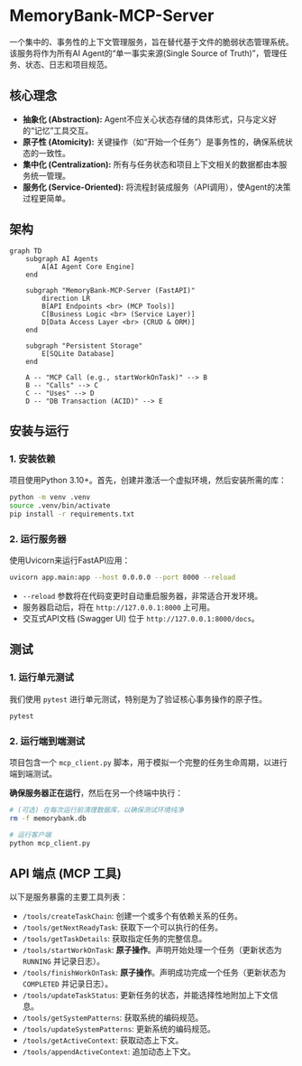 # MemoryBank-MCP-Server

一个集中的、事务性的上下文管理服务，旨在替代基于文件的脆弱状态管理系统。该服务将作为所有AI Agent的“单一事实来源(Single Source of Truth)”，管理任务、状态、日志和项目规范。

## 核心理念

*   **抽象化 (Abstraction):** Agent不应关心状态存储的具体形式，只与定义好的“记忆”工具交互。
*   **原子性 (Atomicity):** 关键操作（如“开始一个任务”）是事务性的，确保系统状态的一致性。
*   **集中化 (Centralization):** 所有与任务状态和项目上下文相关的数据都由本服务统一管理。
*   **服务化 (Service-Oriented):** 将流程封装成服务（API调用），使Agent的决策过程更简单。

## 架构

```mermaid
graph TD
    subgraph AI Agents
        A[AI Agent Core Engine]
    end

    subgraph "MemoryBank-MCP-Server (FastAPI)"
        direction LR
        B[API Endpoints <br> (MCP Tools)]
        C[Business Logic <br> (Service Layer)]
        D[Data Access Layer <br> (CRUD & ORM)]
    end

    subgraph "Persistent Storage"
        E[SQLite Database]
    end

    A -- "MCP Call (e.g., startWorkOnTask)" --> B
    B -- "Calls" --> C
    C -- "Uses" --> D
    D -- "DB Transaction (ACID)" --> E
```

## 安装与运行

### 1. 安装依赖

项目使用Python 3.10+。首先，创建并激活一个虚拟环境，然后安装所需的库：

```bash
python -m venv .venv
source .venv/bin/activate
pip install -r requirements.txt
```

### 2. 运行服务器

使用Uvicorn来运行FastAPI应用：

```bash
uvicorn app.main:app --host 0.0.0.0 --port 8000 --reload
```
*   `--reload` 参数将在代码变更时自动重启服务器，非常适合开发环境。
*   服务器启动后，将在 `http://127.0.0.1:8000` 上可用。
*   交互式API文档 (Swagger UI) 位于 `http://127.0.0.1:8000/docs`。

## 测试

### 1. 运行单元测试

我们使用 `pytest` 进行单元测试，特别是为了验证核心事务操作的原子性。

```bash
pytest
```

### 2. 运行端到端测试

项目包含一个 `mcp_client.py` 脚本，用于模拟一个完整的任务生命周期，以进行端到端测试。

**确保服务器正在运行**，然后在另一个终端中执行：

```bash
# (可选) 在每次运行前清理数据库，以确保测试环境纯净
rm -f memorybank.db

# 运行客户端
python mcp_client.py
```

## API 端点 (MCP 工具)

以下是服务暴露的主要工具列表：

*   `/tools/createTaskChain`: 创建一个或多个有依赖关系的任务。
*   `/tools/getNextReadyTask`: 获取下一个可以执行的任务。
*   `/tools/getTaskDetails`: 获取指定任务的完整信息。
*   `/tools/startWorkOnTask`: **原子操作**。声明开始处理一个任务（更新状态为 `RUNNING` 并记录日志）。
*   `/tools/finishWorkOnTask`: **原子操作**。声明成功完成一个任务（更新状态为 `COMPLETED` 并记录日志）。
*   `/tools/updateTaskStatus`: 更新任务的状态，并能选择性地附加上下文信息。
*   `/tools/getSystemPatterns`: 获取系统的编码规范。
*   `/tools/updateSystemPatterns`: 更新系统的编码规范。
*   `/tools/getActiveContext`: 获取动态上下文。
*   `/tools/appendActiveContext`: 追加动态上下文。
